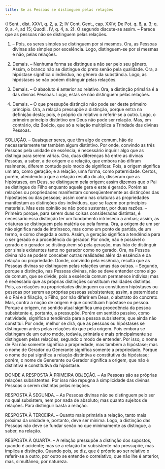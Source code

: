 ```yaml
---
title: Se as Pessoas se distinguem pelas relações
---
```


(I Sent., dist. XXVI, q. 2, a. 2; IV Cont. Gent., cap. XXIV; De Pot. q. 8, a. 3; q. 9, a. 4, ad 15; Quodl.. IV, q. 4, a. 2).
  O segundo discute-se assim. – Parece que as pessoas não se distinguem pelas relações.  

1. – Pois, os seres simples se distinguem por si mesmos. Ora, as Pessoas divinas são simples por excelência. Logo, distinguem-se por si mesmas e não, pelas relações.  

2. Demais. – Nenhuma forma se distingue a não ser pelo seu gênero. Assim, o branco não se distingue do preto senão pela qualidade. Ora, a hipóstase significa o indivíduo, no gênero da substância. Logo, as hipóstases se não podem distinguir pelas relações.  

3. Demais. – O absoluto é anterior ao relativo. Ora, a distinção primária é a das divinas Pessoas. Logo, estas se não distinguem pelas relações.  

4. Demais. – O que pressupõe distinção não pode ser deste primeiro princípio. Ora, a relação pressupõe a distinção, porque entra na definição desta; pois, é próprio do relativo o referir-se a outro. Logo, o primeiro princípio distintivo em Deus não pode ser relação.  Mas, em contrário, diz Boécio, que só a relação multiplica a Trindade das divinas Pessoas.  

SOLUÇÃO. – Quaisquer seres, que têm algo de comum, hão de necessariamente ter também algum distintivo. Por onde, convindo as três Pessoas pela unidade de essência, é necessário inquirir algo que as distinga para serem várias. Ora, duas diferenças há entre as divinas Pessoas, a saber, a de origem e a relação, que embora não difiram realmente, diferem contudo pelo modo de significar. Pois, a origem significa um ato, como geração; e a relação, uma forma, como paternidade.  Certos, porém, atendendo a que a relação resulta do ato, disseram que as hipóstases, em Deus, se distinguem pela origem; assim dizemos que o Pai se distingue do Filho enquanto aquele gera e este é gerado. Porém as relações ou propriedades manifestam conseqüentemente as distinções das hipóstases ou das pessoas; assim como nas criaturas as propriedades manifestam as distinções dos indivíduos, que se fazem por princípios materiais. Mas esta opinião se não pode sustentar, por duas razões. – Primeiro porque, para serem duas coisas consideradas distintas, é necessário essa distinção ter um fundamento intrínseco a ambas; assim, as criaturas se distinguem pela matéria ou pela forma. Ora, a origem de um ser não significa nada de intrínseco, mas como um ponto de partida, de um termo, e como chegada a outro. Assim, a geração significa a tendência para o ser gerado e a procedência do gerador. Por onde, não é possível o gerado e o gerador se distinguirem só pela geração, mas hão de distinguir por sinais existentes tanto no gerador como no gerado. Ora, na Pessoa divina não se podem conceber outras realidades além da essência e da relação ou propriedade. Donde, convindo pela essência, resulta que as Pessoas divinas se distinguem pelas relações umas das outras. – Segundo, porque a distinção, nas Pessoas divinas, não se deve entender como algo de comum, que se divide, pois a essência comum permanece indivisa; mas é necessário que as próprias distinções constituam realidades distintas. Pois, as relações ou propriedades distinguem ou constituem hipóstases ou pessoas por serem as próprias pessoas subsistentes; assim, a paternidade é o Pai e a filiação, o Filho, por não diferir em Deus, o abstrato do concreto. Mas, contra a noção de origem é que constituam hipóstase ou pessoa. Porque a origem, no sentido atual significa uma procedência da pessoa subsistente e, portanto, a pressupõe. Porém em sentido passivo, como natividade, significa a tendência para a pessoa subsistente, que ainda não constitui.  Por onde, melhor se dirá, que as pessoas ou hipóstases se distinguem antes pelas relações do que pela origem. Pois embora se distingam de um outro modo, todavia, primária e mais principalmente se distinguem pelas relações, segundo o modo de entender. Por isso, o nome de Pai não somente significa a propriedade, mas também a hipóstase; mas o nome de Gerador ou Generante significa somente a propriedade. Porque o nome de pai significa a relação distintiva e constitutiva da hipóstase; porém, o nome de Generante ou Gerador significa a origem, que não é distintiva e constitutiva da hipóstase.  

DONDE A RESPOSTA À PRIMEIRA OBJEÇÃO. – As Pessoas são as próprias relações subsistentes. Por isso não repugna à simplicidade das divinas Pessoas o serem distintas pelas relações.  

RESPOSTA À SEGUNDA. – As Pessoas divinas não se distinguem pelo ser no qual subsistem, nem por nada de absoluto; mas quanto sujeitos de relações. Para distinguir basta a relação.  

RESPOSTA À TERCEIRA. – Quanto mais primária a relação, tanto mais próxima da unidade e, portanto, deve ser mínima. Logo, a distinção das Pessoas não deve se fundar senão no que minimamente as distingue, a saber, na relação.  

RESPOSTA À QUARTA. – A relação pressupõe a distinção dos supostos, quando é acidente; mas se a relação for subsistente não pressupõe, mas implica a distinção. Quando pois, se diz, que é próprio ao ser relativo o referir-se a outro, por outro se entende o correlativo, que não lhe é anterior, mas, simultâneo, por natureza.